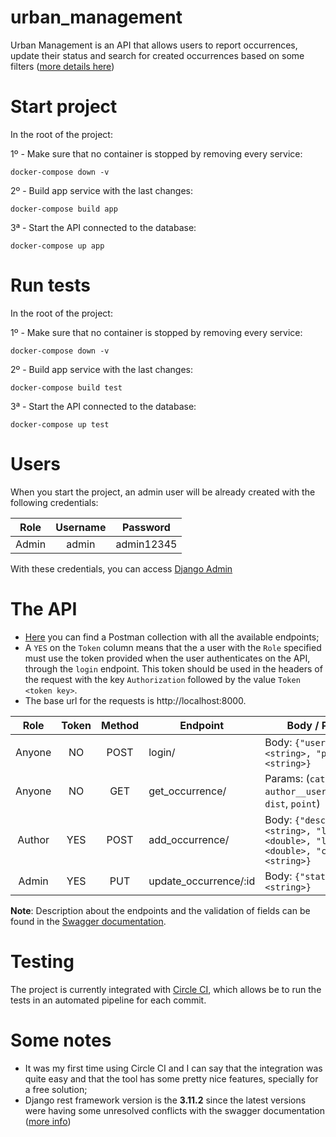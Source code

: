 # urban_management
Urban Management is an API that allows users to report occurrences, update their status and search for created
occurrences based on some filters ([more details here](#the-api))

# Start project
In the root of the project:

1º - Make sure that no container is stopped by removing every service:
```shell
docker-compose down -v
```

2º - Build app service with the last changes:
```shell
docker-compose build app
```

3ª - Start the API connected to the database:
```shell
docker-compose up app
```

# Run tests
In the root of the project:

1º - Make sure that no container is stopped by removing every service:
```shell
docker-compose down -v
```

2º - Build app service with the last changes:
```shell
docker-compose build test
```

3ª - Start the API connected to the database:
```shell
docker-compose up test
```

# Users
When you start the project, an admin user will be already created with the following credentials:

Role    | Username | Password   |
:-----: | :------: | :--------: |
Admin   | admin    | admin12345 |

With these credentials, you can access [Django Admin](http://localhost:8000/admin) 

# The API
- [Here](https://www.getpostman.com/collections/fed832dd7554420136db) you can find a Postman collection with all the 
available endpoints;
- A `YES` on the `Token` column means that the a user with the `Role` specified must use the token provided when the
user authenticates on the API, through the `login` endpoint. This token should be used in the headers of the request
with the key `Authorization` followed by the value `Token <token key>`.
- The base url for the requests is http://localhost:8000.

| Role   | Token  | Method  | Endpoint              | Body / Params                                                                                   |
|:------:|:------:|:-------:|-----------------------|-------------------------------------------------------------------------------------------------|
| Anyone | NO     | POST    | login/                | Body: `{"username":<string>, "password":<string>}`                                              |
| Anyone | NO     | GET     | get_occurrence/       | Params: (`category`, `author__user__username`, `dist`, `point`)                                 |
| Author | YES    | POST    | add_occurrence/       | Body: `{"description":<string>, "latitude":<double>, "longitude":<double>, "category":<string>}`|
| Admin  | YES    | PUT     | update_occurrence/:id | Body: `{"status":<string>}`                                                                     |

**Note**: Description about the endpoints and the validation of fields can be found in the 
[Swagger documentation](http://localhost:8000/docs/).

# Testing

The project is currently integrated with [Circle CI](https://circleci.com/), which allows be to run the tests in an 
automated pipeline for each commit.

# Some notes
- It was my first time using Circle CI and I can say that the integration was quite easy and that the tool has some
pretty nice features, specially for a free solution;
- Django rest framework version is the **3.11.2** since the latest versions were having some unresolved conflicts with
the swagger documentation ([more info](https://github.com/encode/django-rest-framework/issues/7555))
